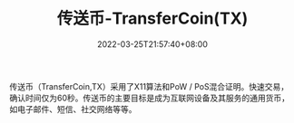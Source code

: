 ﻿---
weight: 
title: "传送币-TransferCoin(TX)"
description: "传送币（TransferCoin,TX）采用了X11算法和PoW / PoS混合证明"
date: 2022-03-25T21:57:40+08:00
lastmod: 2022-03-25T16:45:40+08:00
draft: false
authors: ["Metabd"]
featuredImage: "chuansongbi-transfercointx.webp"
link: ""
tags: ["数字代币","传送币-TransferCoin(TX)"]
categories: ["navigation"]
navigation: ["数字代币"]
lightgallery: true
toc: true
pinned: false
recommend: false
recommend1: false
---
传送币（TransferCoin,TX）采用了X11算法和PoW / PoS混合证明。快速交易，确认时间仅为60秒。传送币的主要目标是成为互联网设备及其服务的通用货币， 如电子邮件、短信、社交网络等等。
